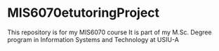 # MIS6070etutoringProject
This repository is for my MIS6070 course
It is part of my M.Sc. Degree program in Information Systems and Technology
at USIU-A
